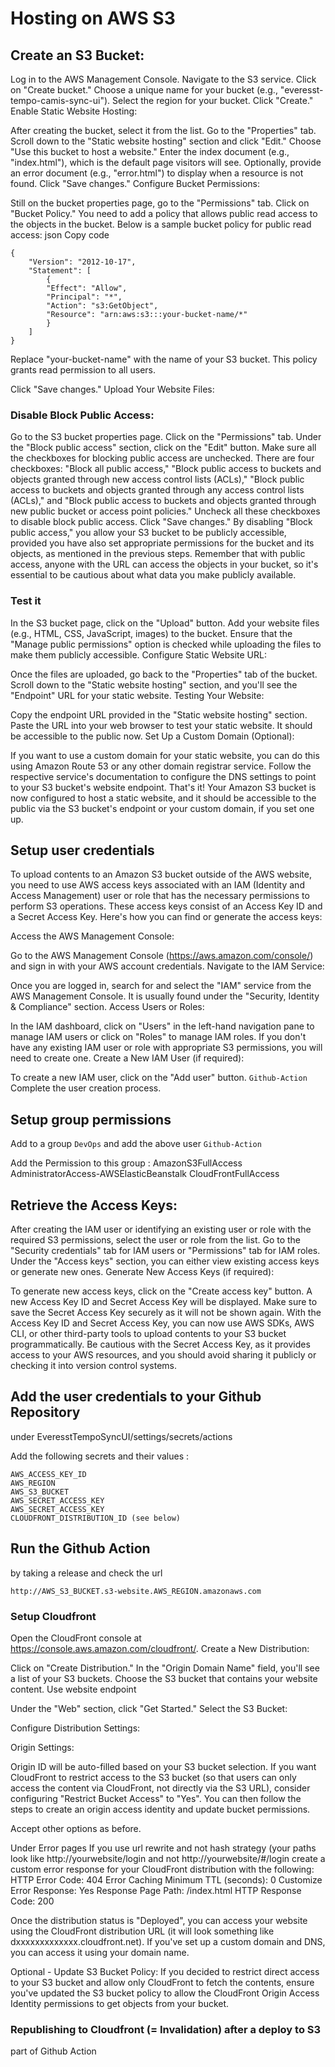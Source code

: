 # Hosting on AWS S3

## Create an S3 Bucket:

Log in to the AWS Management Console.
Navigate to the S3 service.
Click on "Create bucket."
Choose a unique name for your bucket (e.g., "everesst-tempo-camis-sync-ui").
Select the region for your bucket.
Click "Create."
Enable Static Website Hosting:

After creating the bucket, select it from the list.
Go to the "Properties" tab.
Scroll down to the "Static website hosting" section and click "Edit."
Choose "Use this bucket to host a website."
Enter the index document (e.g., "index.html"), which is the default page visitors will see.
Optionally, provide an error document (e.g., "error.html") to display when a resource is not found.
Click "Save changes."
Configure Bucket Permissions:

Still on the bucket properties page, go to the "Permissions" tab.
Click on "Bucket Policy."
You need to add a policy that allows public read access to the objects in the bucket. Below is a sample bucket policy for public read access:
json
Copy code

    {
        "Version": "2012-10-17",
        "Statement": [
            {
            "Effect": "Allow",
            "Principal": "*",
            "Action": "s3:GetObject",
            "Resource": "arn:aws:s3:::your-bucket-name/*"
            }
        ]
    }

Replace "your-bucket-name" with the name of your S3 bucket. This policy grants read permission to all users.

Click "Save changes."
Upload Your Website Files:


### Disable Block Public Access:
Go to the S3 bucket properties page.
Click on the "Permissions" tab.
Under the "Block public access" section, click on the "Edit" button.
Make sure all the checkboxes for blocking public access are unchecked.
There are four checkboxes: "Block all public access," "Block public access to buckets and objects granted through new access control lists (ACLs)," "Block public access to buckets and objects granted through any access control lists (ACLs)," and "Block public access to buckets and objects granted through new public bucket or access point policies."
Uncheck all these checkboxes to disable block public access.
Click "Save changes."
By disabling "Block public access," you allow your S3 bucket to be publicly accessible, provided you have also set appropriate permissions for the bucket and its objects, as mentioned in the previous steps. Remember that with public access, anyone with the URL can access the objects in your bucket, so it's essential to be cautious about what data you make publicly available.


### Test it
In the S3 bucket page, click on the "Upload" button.
Add your website files (e.g., HTML, CSS, JavaScript, images) to the bucket.
Ensure that the "Manage public permissions" option is checked while uploading the files to make them publicly accessible.
Configure Static Website URL:

Once the files are uploaded, go back to the "Properties" tab of the bucket.
Scroll down to the "Static website hosting" section, and you'll see the "Endpoint" URL for your static website.
Testing Your Website:

Copy the endpoint URL provided in the "Static website hosting" section.
Paste the URL into your web browser to test your static website. It should be accessible to the public now.
Set Up a Custom Domain (Optional):

If you want to use a custom domain for your static website, you can do this using Amazon Route 53 or any other domain registrar service. Follow the respective service's documentation to configure the DNS settings to point to your S3 bucket's website endpoint.
That's it! Your Amazon S3 bucket is now configured to host a static website, and it should be accessible to the public via the S3 bucket's endpoint or your custom domain, if you set one up.

## Setup user credentials
To upload contents to an Amazon S3 bucket outside of the AWS website, you need to use AWS access keys associated with an IAM (Identity and Access Management) user or role that has the necessary permissions to perform S3 operations. These access keys consist of an Access Key ID and a Secret Access Key. Here's how you can find or generate the access keys:

Access the AWS Management Console:

Go to the AWS Management Console (https://aws.amazon.com/console/) and sign in with your AWS account credentials.
Navigate to the IAM Service:

Once you are logged in, search for and select the "IAM" service from the AWS Management Console. It is usually found under the "Security, Identity & Compliance" section.
Access Users or Roles:

In the IAM dashboard, click on "Users" in the left-hand navigation pane to manage IAM users or click on "Roles" to manage IAM roles. If you don't have any existing IAM user or role with appropriate S3 permissions, you will need to create one.
Create a New IAM User (if required):

To create a new IAM user, click on the "Add user" button. `Github-Action`
Complete the user creation process.

## Setup group permissions
Add to a group `DevOps` and add the above user `Github-Action`

Add the Permission to this group : 
AmazonS3FullAccess
AdministratorAccess-AWSElasticBeanstalk
CloudFrontFullAccess


## Retrieve the Access Keys:

After creating the IAM user or identifying an existing user or role with the required S3 permissions, select the user or role from the list.
Go to the "Security credentials" tab for IAM users or "Permissions" tab for IAM roles.
Under the "Access keys" section, you can either view existing access keys or generate new ones.
Generate New Access Keys (if required):

To generate new access keys, click on the "Create access key" button.
A new Access Key ID and Secret Access Key will be displayed. Make sure to save the Secret Access Key securely as it will not be shown again.
With the Access Key ID and Secret Access Key, you can now use AWS SDKs, AWS CLI, or other third-party tools to upload contents to your S3 bucket programmatically. Be cautious with the Secret Access Key, as it provides access to your AWS resources, and you should avoid sharing it publicly or checking it into version control systems.

## Add the user credentials to your Github Repository

under EveresstTempoSyncUI/settings/secrets/actions

Add the following secrets and their values :

    AWS_ACCESS_KEY_ID
    AWS_REGION
    AWS_S3_BUCKET
    AWS_SECRET_ACCESS_KEY
    AWS_SECRET_ACCESS_KEY
    CLOUDFRONT_DISTRIBUTION_ID (see below)


## Run the Github Action 
by taking a release and check the url

    http://AWS_S3_BUCKET.s3-website.AWS_REGION.amazonaws.com

### Setup Cloudfront
Open the CloudFront console at https://console.aws.amazon.com/cloudfront/.
Create a New Distribution:

Click on "Create Distribution."
In the "Origin Domain Name" field, you'll see a list of your S3 buckets. Choose the S3 bucket that contains your website content.
Use website endpoint

Under the "Web" section, click "Get Started."
Select the S3 Bucket:


Configure Distribution Settings:

Origin Settings:

Origin ID will be auto-filled based on your S3 bucket selection.
If you want CloudFront to restrict access to the S3 bucket (so that users can only access the content via CloudFront, not directly via the S3 URL), consider configuring "Restrict Bucket Access" to "Yes". You can then follow the steps to create an origin access identity and update bucket permissions.

Accept other options as before.

Under Error pages
If you use url rewrite and not hash strategy (your paths look like http://yourwebsite/login and not http://yourwebsite/#/login create a custom error response for your CloudFront distribution with the following:
HTTP Error Code: 404
Error Caching Minimum TTL (seconds): 0
Customize Error Response: Yes
Response Page Path: /index.html
HTTP Response Code: 200

Once the distribution status is "Deployed", you can access your website using the CloudFront distribution URL (it will look something like dxxxxxxxxxxxxx.cloudfront.net). 
If you've set up a custom domain and DNS, you can access it using your domain name.

Optional - Update S3 Bucket Policy:
If you decided to restrict direct access to your S3 bucket and allow only CloudFront to fetch the contents, ensure you've updated the S3 bucket policy to allow the CloudFront Origin Access Identity permissions to get objects from your bucket.

### Republishing to Cloudfront (= Invalidation) after a deploy to S3
part of Github Action
